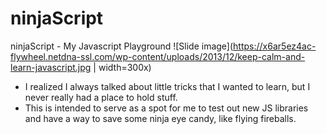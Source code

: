 # ninjaScript
ninjaScript - My Javascript Playground
![Slide image](https://x6ar5ez4ac-flywheel.netdna-ssl.com/wp-content/uploads/2013/12/keep-calm-and-learn-javascript.jpg | width=300x)

- I realized I always talked about little tricks that I wanted to learn, but I never really had a place to hold stuff.
- This is intended to serve as a spot for me to test out new JS libraries and have a way to save some ninja eye candy, like flying fireballs.
